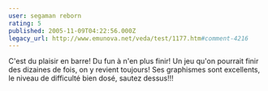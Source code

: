 ```yaml
---
user: segaman reborn
rating: 5
published: 2005-11-09T04:22:56.000Z
legacy_url: http://www.emunova.net/veda/test/1177.htm#comment-4216
---
```

C'est du plaisir en barre! Du fun à n'en plus finir! Un jeu qu'on pourrait finir des dizaines de fois, on y revient toujours! Ses graphismes sont excellents, le niveau de difficulté bien dosé, sautez dessus!!!
